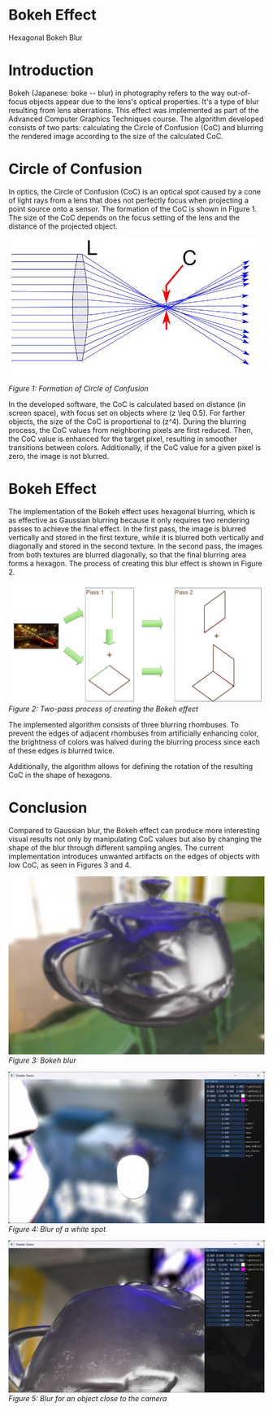 # Bokeh Effect
Hexagonal Bokeh Blur

# Introduction

Bokeh (Japanese: boke -- blur) in photography refers to the way out-of-focus objects appear due to the lens's optical properties. It's a type of blur resulting from lens aberrations. This effect was implemented as part of the Advanced Computer Graphics Techniques course. The algorithm developed consists of two parts: calculating the Circle of Confusion (CoC) and blurring the rendered image according to the size of the calculated CoC.

# Circle of Confusion

In optics, the Circle of Confusion (CoC) is an optical spot caused by a cone of light rays from a lens that does not perfectly focus when projecting a point source onto a sensor. The formation of the CoC is shown in Figure 1. The size of the CoC depends on the focus setting of the lens and the distance of the projected object.

![Formation of Circle of Confusion](coc.jpg)
*Figure 1: Formation of Circle of Confusion*

In the developed software, the CoC is calculated based on distance (in screen space), with focus set on objects where \(z \leq 0.5\). For farther objects, the size of the CoC is proportional to \(z^4\). During the blurring process, the CoC values from neighboring pixels are first reduced. Then, the CoC value is enhanced for the target pixel, resulting in smoother transitions between colors. Additionally, if the CoC value for a given pixel is zero, the image is not blurred.

# Bokeh Effect

The implementation of the Bokeh effect uses hexagonal blurring, which is as effective as Gaussian blurring because it only requires two rendering passes to achieve the final effect. In the first pass, the image is blurred vertically and stored in the first texture, while it is blurred both vertically and diagonally and stored in the second texture. In the second pass, the images from both textures are blurred diagonally, so that the final blurring area forms a hexagon. The process of creating this blur effect is shown in Figure 2.

![Two-pass Bokeh Effect](bokeh.jpg)
*Figure 2: Two-pass process of creating the Bokeh effect*

The implemented algorithm consists of three blurring rhombuses. To prevent the edges of adjacent rhombuses from artificially enhancing color, the brightness of colors was halved during the blurring process since each of these edges is blurred twice.

Additionally, the algorithm allows for defining the rotation of the resulting CoC in the shape of hexagons.

# Conclusion

Compared to Gaussian blur, the Bokeh effect can produce more interesting visual results not only by manipulating CoC values but also by changing the shape of the blur through different sampling angles. The current implementation introduces unwanted artifacts on the edges of objects with low CoC, as seen in Figures 3 and 4.

![Bokeh Blur](samples/simple.png)
*Figure 3: Bokeh blur*

![White Spot Blur](samples/white-spot.png)
*Figure 4: Blur of a white spot*

![Near Object Blur](samples/near.png)
*Figure 5: Blur for an object close to the camera*